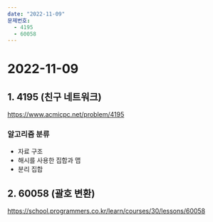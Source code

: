 ```yaml
---
date: "2022-11-09"
문제번호:
  - 4195
  - 60058
---
```


# 2022-11-09

## 1. 4195 (친구 네트워크)
https://www.acmicpc.net/problem/4195

### 알고리즘 분류
- 자료 구조
- 해시를 사용한 집합과 맵
- 분리 집합

## 2. 60058 (괄호 변환)
https://school.programmers.co.kr/learn/courses/30/lessons/60058